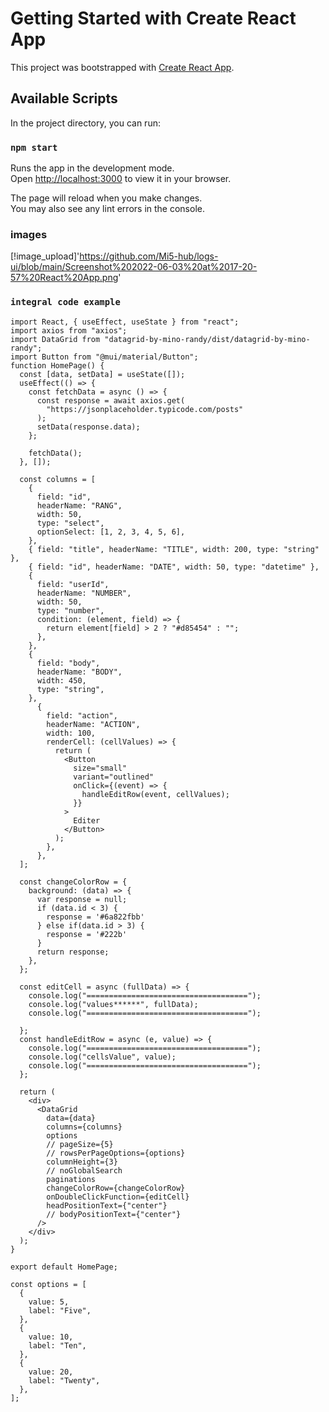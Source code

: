 # Getting Started with Create React App

This project was bootstrapped with [Create React App](https://github.com/facebook/create-react-app).

## Available Scripts

In the project directory, you can run:

### `npm start`

Runs the app in the development mode.\
Open [http://localhost:3000](http://localhost:3000) to view it in your browser.

The page will reload when you make changes.\
You may also see any lint errors in the console.
### images
[!image_upload]'https://github.com/Mi5-hub/logs-ui/blob/main/Screenshot%202022-06-03%20at%2017-20-57%20React%20App.png'

### `integral code example`

```
import React, { useEffect, useState } from "react";
import axios from "axios";
import DataGrid from "datagrid-by-mino-randy/dist/datagrid-by-mino-randy";
import Button from "@mui/material/Button";
function HomePage() {
  const [data, setData] = useState([]);
  useEffect(() => {
    const fetchData = async () => {
      const response = await axios.get(
        "https://jsonplaceholder.typicode.com/posts"
      );
      setData(response.data);
    };

    fetchData();
  }, []);

  const columns = [
    {
      field: "id",
      headerName: "RANG",
      width: 50,
      type: "select",
      optionSelect: [1, 2, 3, 4, 5, 6],
    },
    { field: "title", headerName: "TITLE", width: 200, type: "string" },
    { field: "id", headerName: "DATE", width: 50, type: "datetime" },
    {
      field: "userId",
      headerName: "NUMBER",
      width: 50,
      type: "number",
      condition: (element, field) => {
        return element[field] > 2 ? "#d85454" : "";
      },
    },
    {
      field: "body",
      headerName: "BODY",
      width: 450,
      type: "string",
    },
      {
        field: "action",
        headerName: "ACTION",
        width: 100,
        renderCell: (cellValues) => {
          return (
            <Button
              size="small"
              variant="outlined"
              onClick={(event) => {
                handleEditRow(event, cellValues);
              }}
            >
              Editer
            </Button>
          );
        },
      },
  ];

  const changeColorRow = {
    background: (data) => {
      var response = null;
      if (data.id < 3) {
        response = '#6a822fbb'
      } else if(data.id > 3) {
        response = '#222b'
      }
      return response;
    },
  };

  const editCell = async (fullData) => {
    console.log("====================================");
    console.log("values******", fullData);
    console.log("====================================");
   
  };
  const handleEditRow = async (e, value) => {
    console.log("====================================");
    console.log("cellsValue", value);
    console.log("====================================");
  };

  return (
    <div>
      <DataGrid
        data={data}
        columns={columns}
        options
        // pageSize={5}
        // rowsPerPageOptions={options}
        columnHeight={3}
        // noGlobalSearch
        paginations
        changeColorRow={changeColorRow}
        onDoubleClickFunction={editCell}
        headPositionText={"center"}
        // bodyPositionText={"center"}
      />
    </div>
  );
}

export default HomePage;

const options = [
  {
    value: 5,
    label: "Five",
  },
  {
    value: 10,
    label: "Ten",
  },
  {
    value: 20,
    label: "Twenty",
  },
];

```

